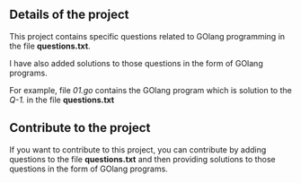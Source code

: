 ## Details of the project

This project contains specific questions related to GOlang programming in the file **questions.txt**.

I have also added solutions to those questions in the form of GOlang programs.

For example, file *01.go* contains the GOlang program which is solution to the *Q-1.* in the file **questions.txt**

## Contribute to the project

If you want to contribute to this project, you can contribute by adding questions to the file **questions.txt** and then providing solutions to those questions in the form of GOlang programs.
